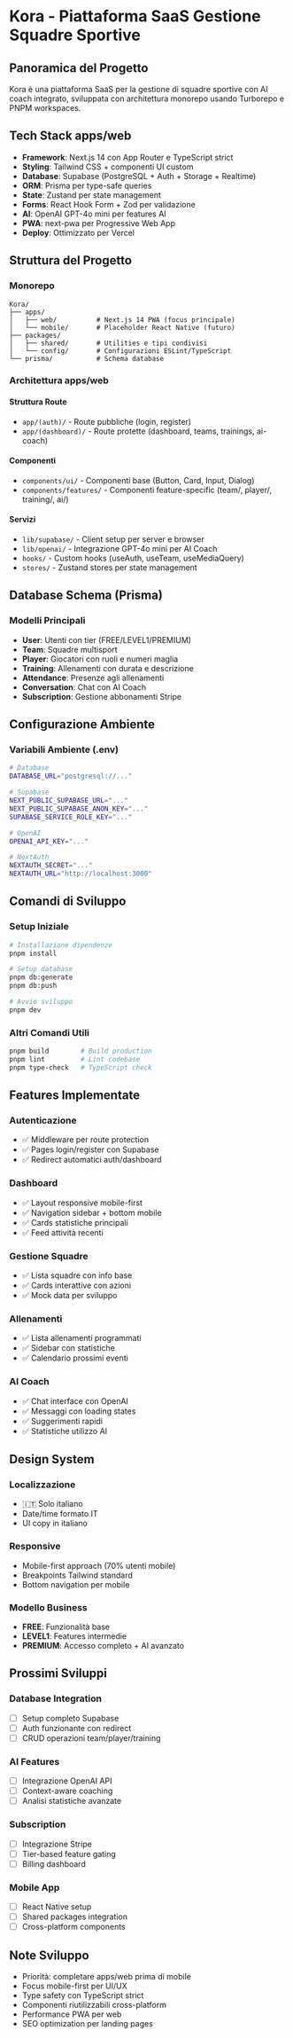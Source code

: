 # Kora - Piattaforma SaaS Gestione Squadre Sportive

## Panoramica del Progetto
Kora è una piattaforma SaaS per la gestione di squadre sportive con AI coach integrato, sviluppata con architettura monorepo usando Turborepo e PNPM workspaces.

## Tech Stack apps/web
- **Framework**: Next.js 14 con App Router e TypeScript strict
- **Styling**: Tailwind CSS + componenti UI custom
- **Database**: Supabase (PostgreSQL + Auth + Storage + Realtime)
- **ORM**: Prisma per type-safe queries
- **State**: Zustand per state management
- **Forms**: React Hook Form + Zod per validazione
- **AI**: OpenAI GPT-4o mini per features AI
- **PWA**: next-pwa per Progressive Web App
- **Deploy**: Ottimizzato per Vercel

## Struttura del Progetto

### Monorepo
```
Kora/
├── apps/
│   ├── web/          # Next.js 14 PWA (focus principale)
│   └── mobile/       # Placeholder React Native (futuro)
├── packages/
│   ├── shared/       # Utilities e tipi condivisi
│   └── config/       # Configurazioni ESLint/TypeScript
└── prisma/           # Schema database
```

### Architettura apps/web

#### Struttura Route
- `app/(auth)/` - Route pubbliche (login, register)
- `app/(dashboard)/` - Route protette (dashboard, teams, trainings, ai-coach)

#### Componenti
- `components/ui/` - Componenti base (Button, Card, Input, Dialog)
- `components/features/` - Componenti feature-specific (team/, player/, training/, ai/)

#### Servizi
- `lib/supabase/` - Client setup per server e browser
- `lib/openai/` - Integrazione GPT-4o mini per AI Coach
- `hooks/` - Custom hooks (useAuth, useTeam, useMediaQuery)
- `stores/` - Zustand stores per state management

## Database Schema (Prisma)

### Modelli Principali
- **User**: Utenti con tier (FREE/LEVEL1/PREMIUM)
- **Team**: Squadre multisport 
- **Player**: Giocatori con ruoli e numeri maglia
- **Training**: Allenamenti con durata e descrizione
- **Attendance**: Presenze agli allenamenti
- **Conversation**: Chat con AI Coach
- **Subscription**: Gestione abbonamenti Stripe

## Configurazione Ambiente

### Variabili Ambiente (.env)
```bash
# Database
DATABASE_URL="postgresql://..."

# Supabase
NEXT_PUBLIC_SUPABASE_URL="..."
NEXT_PUBLIC_SUPABASE_ANON_KEY="..."
SUPABASE_SERVICE_ROLE_KEY="..."

# OpenAI
OPENAI_API_KEY="..."

# NextAuth
NEXTAUTH_SECRET="..."
NEXTAUTH_URL="http://localhost:3000"
```

## Comandi di Sviluppo

### Setup Iniziale
```bash
# Installazione dipendenze
pnpm install

# Setup database
pnpm db:generate
pnpm db:push

# Avvio sviluppo
pnpm dev
```

### Altri Comandi Utili
```bash
pnpm build        # Build production
pnpm lint         # Lint codebase
pnpm type-check   # TypeScript check
```

## Features Implementate

### Autenticazione
- ✅ Middleware per route protection
- ✅ Pages login/register con Supabase
- ✅ Redirect automatici auth/dashboard

### Dashboard
- ✅ Layout responsive mobile-first
- ✅ Navigation sidebar + bottom mobile
- ✅ Cards statistiche principali
- ✅ Feed attività recenti

### Gestione Squadre
- ✅ Lista squadre con info base
- ✅ Cards interattive con azioni
- ✅ Mock data per sviluppo

### Allenamenti
- ✅ Lista allenamenti programmati
- ✅ Sidebar con statistiche
- ✅ Calendario prossimi eventi

### AI Coach
- ✅ Chat interface con OpenAI
- ✅ Messaggi con loading states
- ✅ Suggerimenti rapidi
- ✅ Statistiche utilizzo AI

## Design System

### Localizzazione
- 🇮🇹 Solo italiano
- Date/time formato IT
- UI copy in italiano

### Responsive
- Mobile-first approach (70% utenti mobile)
- Breakpoints Tailwind standard
- Bottom navigation per mobile

### Modello Business
- **FREE**: Funzionalità base
- **LEVEL1**: Features intermedie  
- **PREMIUM**: Accesso completo + AI avanzato

## Prossimi Sviluppi

### Database Integration
- [ ] Setup completo Supabase
- [ ] Auth funzionante con redirect
- [ ] CRUD operazioni team/player/training

### AI Features
- [ ] Integrazione OpenAI API
- [ ] Context-aware coaching
- [ ] Analisi statistiche avanzate

### Subscription
- [ ] Integrazione Stripe
- [ ] Tier-based feature gating
- [ ] Billing dashboard

### Mobile App
- [ ] React Native setup
- [ ] Shared packages integration
- [ ] Cross-platform components

## Note Sviluppo

- Priorità: completare apps/web prima di mobile
- Focus mobile-first per UI/UX
- Type safety con TypeScript strict
- Componenti riutilizzabili cross-platform
- Performance PWA per web
- SEO optimization per landing pages